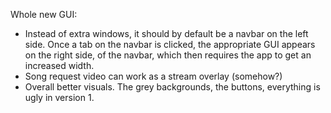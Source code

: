 Whole new GUI:
-  Instead of extra windows, it should by default be a navbar on the left side.
   Once a tab on the navbar is clicked, the appropriate GUI appears on the right side, of the navbar, which then requires the app to get an increased width.
-  Song request video can work as a stream overlay (somehow?)
-  Overall better visuals. The grey backgrounds, the buttons, everything is ugly in version 1.
